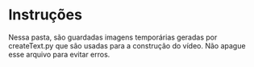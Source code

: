 # Instruções

Nessa pasta, são guardadas imagens temporárias geradas por createText.py que são usadas para a construção do vídeo. Não apague esse arquivo para evitar erros.